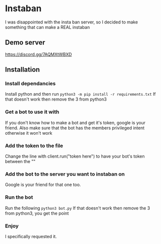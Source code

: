 # Instaban
I was disappointed with the insta ban server, so I decided to make something that can make a REAL instaban
## Demo server
https://discord.gg/7AQMXtWBXD
## Installation
### Install dependancies
Install python and then run
`python3 -m pip install -r requirements.txt`
If that doesn't work then remove the 3 from python3
### Get a bot to use it with
If you don't know how to make a bot and get it's token, google is your friend.
Also make sure that the bot has the members privileged intent otherwise it won't work
### Add the token to the file
Change the line with client.run("token here") to have your bot's token between the ""
### Add the bot to the server you want to instaban on
Google is your friend for that one too.
### Run the bot
Run the following
`python3 bot.py`
If that doesn't work then remove the 3 from python3, you get the point
### Enjoy
I specifically requested it.
